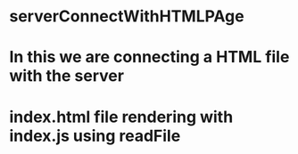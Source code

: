 # serverConnectWithHTMLPAge
# In this we are connecting a HTML file with the server
# index.html file rendering with index.js using readFile
